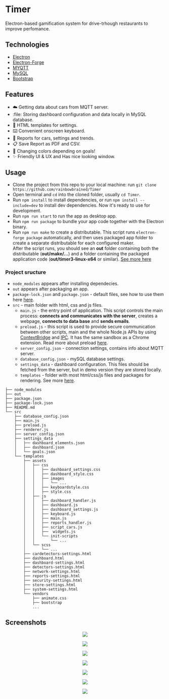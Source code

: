 # Timer
Electron-based gamification  system for drive-trhough restaurants to improve perfomance.


## Technologies
- [Electron](https://electronjs.org/)
- [Electron-Forge](https://www.electronforge.io/) 
- [MYQTT](https://www.npmjs.com/package/mqtt/)
- [MySQL](https://www.npmjs.com/package/mysql/) 
- [Bootstrap](https://getbootstrap.com/)  

## Features
- :cloud: Getting data about cars from MQTT server.
- :file: Storing dashboard configuration and data locally in MySQL database.
- :key: HTML templates for settings.
- :keyboard: Convenient onscreen keyboard.
- :bookmark_tabs: Reports for cars, settings and trends.
- :clipboard: Save Report as PDF and CSV.
- :car: Changing colors depending on goals!
- :sparkles: Friendly UI & UX and Has nice looking window. 

## Usage 
- Clone the project from this repo to your local machine: run `git clone https://github.com/rainbowbrained/Timer` 
- Open terminal and `cd` into the cloned folder, usually `cd Timer`. 
- Run `npm install` to install dependencies, or run `npm install --include=dev` to install dev dependencies. Now it's ready to use for development.
- Run `npm run start` to run the app as desktop app.   
- Run `npm run package` to bundle your app code together with the Electron binary.  
- Run `npm run make` to create a distributable. This script runs `electron-forge package` automatically, and then uses  packaged app folder to create a separate distributable for each configured maker.   
After the script runs, you should see an **out** folder containing both the distributable (**out/make/...**) and a folder containing the packaged application code (**out/timer3-linux-x64** or similar). [See more here]( https://www.electronjs.org/docs/latest/tutorial/tutorial-packaging)  
 
### Project sructure 


- `node_modules` appears after installing dependecies.
- `out` appears after packaging an app.
- `package-lock.json` and `package.json` - default files, see how to use them here [here](https://docs.npmjs.com/cli/v8/configuring-npm/package-json).
- `src` - main folder with html, css and js files.
    - `main.js` - the entry point of application. This script controls the main process: **connects and communicates with the server**, creates a webpage, **connects to data base** and **sends emails**. 
    - `preload.js` - this script is used to provide secure communication between other scripts, main and the whole Node.js APIs by using [ContextBridge](https://www.electronjs.org/docs/latest/api/context-bridge) and [IPC](https://www.electronjs.org/docs/latest/tutorial/ipc). It has the same sandbox as a Chrome extension. Read more about preload [here](https://www.electronjs.org/docs/latest/tutorial/tutorial-preload).
    - `server_config.json` - connection settings, contains info about MQTT server. 
    - `database_config.json` - mySQL database settings. 
    - `settings_data` - dashboard configuration. This files should be fetched from the server, but in demo version they are stored locally. 
    - `templates` - folder with most html/css/js files and packages for rendering. See more [here](https://github.com/rainbowbrained/Timer/tree/master/src/templates).


```
├── node_modules
├── out
├── package.json
├── package-lock.json
├── README.md
└── src
    ├── database_config.json
    ├── main.js
    ├── preload.js
    ├── renderer.js
    ├── server_config.json
    ├── settings_data
    │   ├── dashboard_elements.json
    │   ├── dashboard.json
    │   └── goals.json
    └── templates
        ├── assets
        │   ├── css
        │   │   ├── dashboard_settings.css
        │   │   ├── dashboard_style.css
        │   │   ├── images 
        │   │   │   └── ...
        │   │   ├── keyboardstyle.css
        │   │   ├── style.css 
        │   ├── js
        │   │   ├── dashboard_handler.js
        │   │   ├── dashboard.js
        │   │   ├── dashboard_settings.js
        │   │   ├── keyboard.js
        │   │   ├── main.js
        │   │   ├── reports_handler.js
        │   │   ├── script_cars.js
        │   │   ├──  widgets.js
        │   │   └── init-scripts 
        │   │       └── ...
        │   └── scss 
        │       └── ...
        ├── cardetectors-settings.html
        ├── dashboard.html
        ├── dashboard-settings.html
        ├── detectors-settings.html
        ├── network-settings.html
        ├── reports-settings.html
        ├── security-settings.html
        ├── store-settings.html
        ├── system-settings.html
        └── vendors
            ├── animate.css 
            ├── bootstrap  
            ...
```


## Screenshots
<p align="center">
  <img src="https://github.com/rainbowbrained/Timer/blob/main/screenshots/dashboard.jpg?raw=true" />
</p>

<p align="center">
  <img src="https://github.com/rainbowbrained/Timer/blob/main/screenshots/keyboard1.jpg?raw=true" />
</p>

<p align="center">
  <img src="https://github.com/rainbowbrained/Timer/blob/main/screenshots/keayboard2.jpg?raw=true" />
</p>

<p align="center">
  <img src="https://github.com/rainbowbrained/Timer/blob/main/screenshots/settings1.jpg?raw=true" />
</p>

<p align="center">
  <img src="https://github.com/rainbowbrained/Timer/blob/main/screenshots/settings2.jpg?raw=true" />
</p>

<p align="center">
  <img src="https://github.com/rainbowbrained/Timer/blob/main/screenshots/reports.jpg?raw=true" />
</p>

<p align="center">
  <img src="https://github.com/rainbowbrained/Timer/blob/main/screenshots/security.jpg?raw=true" />
</p>


